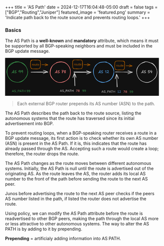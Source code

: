 +++
title = 'AS Path'
date = 2024-12-17T16:04:48-05:00
draft = false
tags = ["BGP","Routing","Juniper"]
featured_image = 'featured.png'
summary = 'Indicate path back to the route source and prevents routing loops.'
+++


### Basics
The AS Path is a **well-known** and **mandatory** attribute, which means it must be supported by all BGP-speaking neighbors and must be included in the BGP update message. 

![AS PATH ](as_path-dark.png)

> Each external BGP router prepends its AS number (ASN) to the path.

The AS Path describes the path back to the route source, listing the autonomous systems that the route has traversed since its initial advertisement into BGP.  

To prevent routing loops, when a BGP-speaking router receives a route in a BGP update message, its first action is to check whether its own AS number (ASN) is present in the AS Path. If it is, this indicates that the route has already passed through the AS. Accepting such a route would create a loop; therefore, the router drops the route.  

The AS Path changes as the route moves between different autonomous systems. Initially, the AS Path is null until the route is advertised out of the originating AS. As the route leaves the AS, the router adds its local AS number to the front of the path before sending the route to the next AS peer.  

Junos before advertising the route to the next AS peer checks if the peers AS number listed in the path, if listed the router does not advertise the route.  

Using policy, we can modify the AS Path attribute before the route is readvertised to other BGP peers, making the path through the local AS more or less attractive to other autonomous systems. The way to alter the AS PATH is by adding to it by prepending.  

**Prepending** = artificialy adding information into AS PATH.